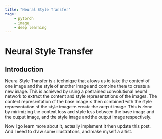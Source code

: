 ```yaml
---
title: "Neural Style Transfer"
tags: 
    - pytorch
    - image
    - deep learning
---
```


# Neural Style Transfer

## Introduction

Neural Style Transfer is a technique that allows us to take the content of one image and the style of another image and combine them to create a new image. This is achieved by using a pretrained convolutional neural network to extract the content and style representations of the images. The content representation of the base image is then combined with the style representation of the style image to create the output image. This is done by minimizing the content loss and style loss between the base image and the output image, and the style image and the output image respectively.

Now I go learn more about it, actually implement it then update this post. And I need to draw some illustrations, and make myself a artist.